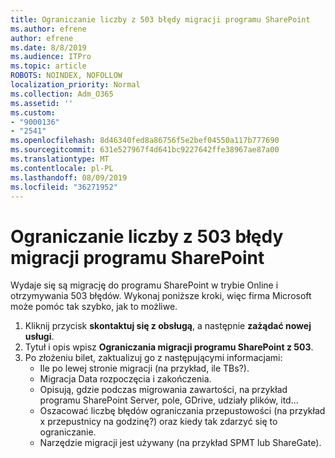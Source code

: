 ```yaml
---
title: Ograniczanie liczby z 503 błędy migracji programu SharePoint
ms.author: efrene
author: efrene
ms.date: 8/8/2019
ms.audience: ITPro
ms.topic: article
ROBOTS: NOINDEX, NOFOLLOW
localization_priority: Normal
ms.collection: Adm_O365
ms.assetid: ''
ms.custom:
- "9000136"
- "2541"
ms.openlocfilehash: 8d46340fed8a86756f5e2bef04550a117b777690
ms.sourcegitcommit: 631e527967f4d641bc9227642ffe38967ae87a00
ms.translationtype: MT
ms.contentlocale: pl-PL
ms.lasthandoff: 08/09/2019
ms.locfileid: "36271952"
---
```

# <a name="sharepoint-migration-throttling-with-503-errors"></a>Ograniczanie liczby z 503 błędy migracji programu SharePoint

Wydaje się są migrację do programu SharePoint w trybie Online i otrzymywania 503 błędów. Wykonaj poniższe kroki, więc firma Microsoft może pomóc tak szybko, jak to możliwe. 

1. Kliknij przycisk **skontaktuj się z obsługą**, a następnie **zażądać nowej usługi**.
2. Tytuł i opis wpisz **Ograniczania migracji programu SharePoint z 503**.
3. Po złożeniu bilet, zaktualizuj go z następującymi informacjami:
    - Ile po lewej stronie migracji (na przykład, ile TBs?).
    - Migracja Data rozpoczęcia i zakończenia.
    - Opisują, gdzie podczas migrowania zawartości, na przykład programu SharePoint Server, pole, GDrive, udziały plików, itd...
    - Oszacować liczbę błędów ograniczania przepustowości (na przykład x przepustnicy na godzinę?) oraz kiedy tak zdarzyć się to ograniczanie.
    - Narzędzie migracji jest używany (na przykład SPMT lub ShareGate).


